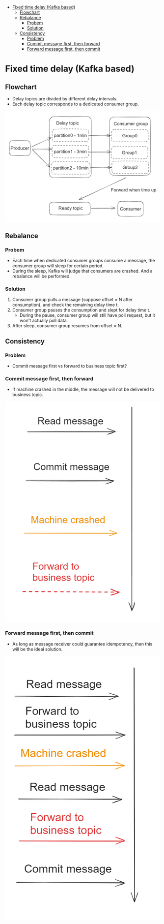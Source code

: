 - [Fixed time delay (Kafka based)](#fixed-time-delay-kafka-based)
  - [Flowchart](#flowchart)
  - [Rebalance](#rebalance)
    - [Probem](#probem)
    - [Solution](#solution)
  - [Consistency](#consistency)
    - [Problem](#problem)
    - [Commit message first, then forward](#commit-message-first-then-forward)
    - [Forward message first, then commit](#forward-message-first-then-commit)

# Fixed time delay (Kafka based)

## Flowchart
* Delay topics are divided by different delay intervals. 
* Each delay topic corresponds to a dedicated consumer group. 

![Delay Queue Components](../.gitbook/assets/delayQueue_fixedTime.png)

## Rebalance 
### Probem
* Each time when dedicated consumer groups consume a message, the consumer group will sleep for certain period. 
* During the sleep, Kafka will judge that consumers are crashed. And a rebalance will be performed. 

### Solution
1. Consumer group pulls a message (suppose offset = N after consumption), and check the remaining delay time t.  
2. Consumer group pauses the consumption and slept for delay time t. 
   * During the pause, consumer group will still have poll request, but it won't actually poll data. 
3. After sleep, consumer group resumes from offset = N. 

## Consistency
### Problem
* Commit message first vs forward to business topic first?

### Commit message first, then forward
* If machine crashed in the middle, the message will not be delivered to business topic. 

![Commit message first](../.gitbook/assets/fixed_delaytime_commitFirst.png)

### Forward message first, then commit
* As long as message receiver could guarantee idempotency, then this will be the ideal solution. 

![Forward message first](../.gitbook/assets/fixed_delaytime_forwardFirst.png)


